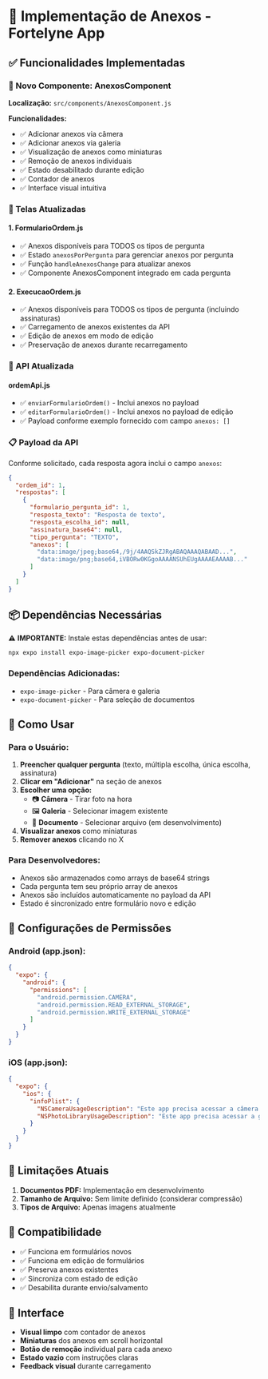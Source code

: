 # 📎 Implementação de Anexos - Fortelyne App

## ✅ Funcionalidades Implementadas

### 🔧 Novo Componente: AnexosComponent

**Localização:** `src/components/AnexosComponent.js`

**Funcionalidades:**

- ✅ Adicionar anexos via câmera
- ✅ Adicionar anexos via galeria
- ✅ Visualização de anexos como miniaturas
- ✅ Remoção de anexos individuais
- ✅ Estado desabilitado durante edição
- ✅ Contador de anexos
- ✅ Interface visual intuitiva

### 📱 Telas Atualizadas

#### 1. **FormularioOrdem.js**

- ✅ Anexos disponíveis para TODOS os tipos de pergunta
- ✅ Estado `anexosPorPergunta` para gerenciar anexos por pergunta
- ✅ Função `handleAnexosChange` para atualizar anexos
- ✅ Componente AnexosComponent integrado em cada pergunta

#### 2. **ExecucaoOrdem.js**

- ✅ Anexos disponíveis para TODOS os tipos de pergunta (incluindo assinaturas)
- ✅ Carregamento de anexos existentes da API
- ✅ Edição de anexos em modo de edição
- ✅ Preservação de anexos durante recarregamento

### 🔌 API Atualizada

#### **ordemApi.js**

- ✅ `enviarFormularioOrdem()` - Inclui anexos no payload
- ✅ `editarFormularioOrdem()` - Inclui anexos no payload de edição
- ✅ Payload conforme exemplo fornecido com campo `anexos: []`

### 📋 Payload da API

Conforme solicitado, cada resposta agora inclui o campo `anexos`:

```json
{
  "ordem_id": 1,
  "respostas": [
    {
      "formulario_pergunta_id": 1,
      "resposta_texto": "Resposta de texto",
      "resposta_escolha_id": null,
      "assinatura_base64": null,
      "tipo_pergunta": "TEXTO",
      "anexos": [
        "data:image/jpeg;base64,/9j/4AAQSkZJRgABAQAAAQABAAD...",
        "data:image/png;base64,iVBORw0KGgoAAAANSUhEUgAAAAEAAAAB..."
      ]
    }
  ]
}
```

## 📦 Dependências Necessárias

⚠️ **IMPORTANTE:** Instale estas dependências antes de usar:

```bash
npx expo install expo-image-picker expo-document-picker
```

### Dependências Adicionadas:

- `expo-image-picker` - Para câmera e galeria
- `expo-document-picker` - Para seleção de documentos

## 🎯 Como Usar

### Para o Usuário:

1. **Preencher qualquer pergunta** (texto, múltipla escolha, única escolha, assinatura)
2. **Clicar em "Adicionar"** na seção de anexos
3. **Escolher uma opção:**
   - 📷 **Câmera** - Tirar foto na hora
   - 🖼️ **Galeria** - Selecionar imagem existente
   - 📄 **Documento** - Selecionar arquivo (em desenvolvimento)
4. **Visualizar anexos** como miniaturas
5. **Remover anexos** clicando no X

### Para Desenvolvedores:

- Anexos são armazenados como arrays de base64 strings
- Cada pergunta tem seu próprio array de anexos
- Anexos são incluídos automaticamente no payload da API
- Estado é sincronizado entre formulário novo e edição

## 🔧 Configurações de Permissões

### Android (app.json):

```json
{
  "expo": {
    "android": {
      "permissions": [
        "android.permission.CAMERA",
        "android.permission.READ_EXTERNAL_STORAGE",
        "android.permission.WRITE_EXTERNAL_STORAGE"
      ]
    }
  }
}
```

### iOS (app.json):

```json
{
  "expo": {
    "ios": {
      "infoPlist": {
        "NSCameraUsageDescription": "Este app precisa acessar a câmera para tirar fotos.",
        "NSPhotoLibraryUsageDescription": "Este app precisa acessar a galeria para selecionar fotos."
      }
    }
  }
}
```

## 🚨 Limitações Atuais

1. **Documentos PDF:** Implementação em desenvolvimento
2. **Tamanho de Arquivo:** Sem limite definido (considerar compressão)
3. **Tipos de Arquivo:** Apenas imagens atualmente

## 🔄 Compatibilidade

- ✅ Funciona em formulários novos
- ✅ Funciona em edição de formulários
- ✅ Preserva anexos existentes
- ✅ Sincroniza com estado de edição
- ✅ Desabilita durante envio/salvamento

## 📱 Interface

- **Visual limpo** com contador de anexos
- **Miniaturas** dos anexos em scroll horizontal
- **Botão de remoção** individual para cada anexo
- **Estado vazio** com instruções claras
- **Feedback visual** durante carregamento
